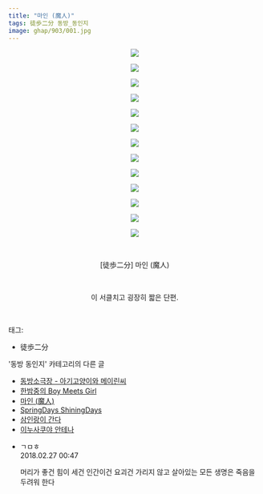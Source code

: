 ```yaml
---
title: "마인 (魔人)"
tags: 徒歩二分 동방_동인지
image: ghap/903/001.jpg
---
```

<div class="article">
<p style="text-align: center; clear: none; float: none;"><img src="{{ site.nasurl }}/ghap/903/001.jpg"/></p>
<p style="text-align: center; clear: none; float: none;"><img src="{{ site.nasurl }}/ghap/903/002.jpg"/></p>
<p style="text-align: center; clear: none; float: none;"><img src="{{ site.nasurl }}/ghap/903/003.jpg"/></p>
<p style="text-align: center; clear: none; float: none;"><img src="{{ site.nasurl }}/ghap/903/004.jpg"/></p>
<p style="text-align: center; clear: none; float: none;"><img src="{{ site.nasurl }}/ghap/903/005.jpg"/></p>
<p style="text-align: center; clear: none; float: none;"><img src="{{ site.nasurl }}/ghap/903/006.jpg"/></p>
<p style="text-align: center; clear: none; float: none;"><img src="{{ site.nasurl }}/ghap/903/007.jpg"/></p>
<p style="text-align: center; clear: none; float: none;"><img src="{{ site.nasurl }}/ghap/903/008.jpg"/></p>
<p style="text-align: center; clear: none; float: none;"><img src="{{ site.nasurl }}/ghap/903/009.jpg"/></p>
<p style="text-align: center; clear: none; float: none;"><img src="{{ site.nasurl }}/ghap/903/010.jpg"/></p>
<p style="text-align: center; clear: none; float: none;"><img src="{{ site.nasurl }}/ghap/903/011.jpg"/></p>
<p style="text-align: center; clear: none; float: none;"><img src="{{ site.nasurl }}/ghap/903/012.jpg"/></p>
<p style="text-align: center; clear: none; float: none;"><img src="{{ site.nasurl }}/ghap/903/013.jpg"/></p>
<p style="text-align: center; clear: none; float: none;"><br/></p>
<p style="text-align: center; clear: none; float: none;">[徒歩二分] 마인 (魔人)</p>
<p style="text-align: center; clear: none; float: none;"><br/></p>
<p style="text-align: center; clear: none; float: none;">이 서클치고 굉장히 짧은 단편.</p>
<p><br/></p>
</div><div class="tagTrail">
<p>태그: </p>
<ul>
<li>徒歩二分</li>
</ul>
</div><div class="another">
<p>'동방 동인지' 카테고리의 다른 글</p>
<ul>
<li><a href="/2016-07-17-ghap_906">동방소극장 - 아기고양이와 메이린씨</a></li>
<li><a href="/2016-07-17-ghap_905">한밤중의 Boy Meets Girl</a></li>
<li><a href="/2016-07-17-ghap_903">마인 (魔人)</a></li>
<li><a href="/2016-07-17-ghap_902">SpringDays ShiningDays</a></li>
<li><a href="/2016-07-17-ghap_901">삼인랑이 간다</a></li>
<li><a href="/2016-07-17-ghap_900">이누사쿠야 안테나</a></li>
</ul>
</div><div class="cb_module cb_fluid">
<div class="cb_wrt cb_profile">
<div class="comment">
<ul>
<li class="cb_thumb_off" id="comment15207645">
<div class="cb_comment_area">
<div class="cb_info_area">
<div class="cb_section">
<span class="cb_nick_name">ㄱㅁㅎ</span>
</div>
<div class="cb_section">
<span class="cb_date">2018.02.27 00:47 </span>
</div>
</div>
<div class="cb_dsc_comment">
<p class="cb_dsc">
											머리가 좋건 힘이 세건 인간이건 요괴건 가리지 않고 살아있는 모든 생명은 죽음을 두려워 한다
										</p>
</div>
</div></li>
</ul>
</div>
</div><!-- commentList close -->
</div>